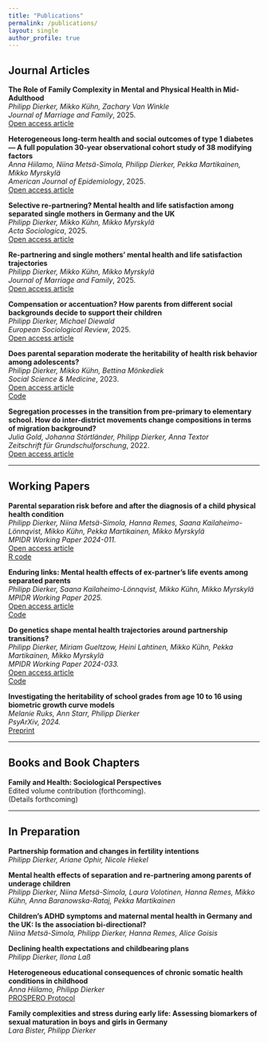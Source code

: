```yaml
---
title: "Publications"
permalink: /publications/
layout: single
author_profile: true
---
```


## Journal Articles

**The Role of Family Complexity in Mental and Physical Health in Mid-Adulthood**  
*Philipp Dierker, Mikko Kühn, Zachary Van Winkle*  
_Journal of Marriage and Family_, 2025.  
[Open access article](https://doi.org/10.1111/jomf.70019)

**Heterogeneous long-term health and social outcomes of type 1 diabetes — A full population 30-year observational cohort study of 38 modifying factors**  
_Anna Hiilamo, Niina Metsä-Simola, Philipp Dierker, Pekka Martikainen, Mikko Myrskylä_  
_American Journal of Epidemiology_, 2025.  
[Open access article](https://doi.org/10.1093/aje/kwaf028)

**Selective re-partnering? Mental health and life satisfaction among separated single mothers in Germany and the UK**  
*Philipp Dierker, Mikko Kühn, Mikko Myrskylä*  
_Acta Sociologica_, 2025.  
[Open access article](https://doi.org/10.1177/00016993241300435)

**Re-partnering and single mothers’ mental health and life satisfaction trajectories**  
*Philipp Dierker, Mikko Kühn, Mikko Myrskylä*  
_Journal of Marriage and Family_, 2025.  
[Open access article](https://doi.org/10.1111/jomf.13015)

**Compensation or accentuation? How parents from different social backgrounds decide to support their children**  
*Philipp Dierker, Michael Diewald*  
_European Sociological Review_, 2025.  
[Open access article](https://doi.org/10.1093/esr/jcae010)

**Does parental separation moderate the heritability of health risk behavior among adolescents?**  
*Philipp Dierker, Mikko Kühn, Bettina Mönkediek*  
_Social Science & Medicine_, 2023.  
[Open access article](https://doi.org/10.1016/j.socscimed.2023.116070)  
[Code](https://github.com/philippdierker/health-risk-behavior)

**Segregation processes in the transition from pre-primary to elementary school. How do inter-district movements change compositions in terms of migration background?**  
*Julia Gold, Johanna Störtländer, Philipp Dierker, Anna Textor*  
_Zeitschrift für Grundschulforschung_, 2022.  
[Open access article](https://doi.org/10.1007/s42278-021-00128-5)


---

## Working Papers

**Parental separation risk before and after the diagnosis of a child physical health condition**  
*Philipp Dierker, Niina Metsä-Simola, Hanna Remes, Saana Kailaheimo-Lönnqvist, Mikko Kühn, Pekka Martikainen, Mikko Myrskylä*  
_MPIDR Working Paper 2024-011._  
[Open access article](https://doi.org/10.4054/MPIDR-WP-2024-011)  
[R code](https://github.com/philippdierker/child-health-separation)

**Enduring links: Mental health effects of ex-partner’s life events among separated parents**  
*Philipp Dierker, Saana Kailaheimo-Lönnqvist, Mikko Kühn, Mikko Myrskylä*  
_MPIDR Working Paper 2025._  
[Open access article](https://www.demogr.mpg.de/en/publications_databases_6118/publications_1904/mpidr_working_papers/enduring_links_mental_health_effects_of_ex_partner_s_life_events_among_separated_parents_8444)  
[Code](https://github.com/philippdierker/expartner-events)

**Do genetics shape mental health trajectories around partnership transitions?**  
*Philipp Dierker, Miriam Gueltzow, Heini Lahtinen, Mikko Kühn, Pekka Martikainen, Mikko Myrskylä*  
_MPIDR Working Paper 2024-033._  
[Open access article](https://doi.org/10.4054/MPIDR-WP-2024-033)  
[Code](https://github.com/philippdierker/genetics-mentalhealth)

**Investigating the heritability of school grades from age 10 to 16 using biometric growth curve models**  
*Melanie Ruks, Ann Starr, Philipp Dierker*  
_PsyArXiv, 2024._  
[Preprint](https://doi.org/10.31234/osf.io/vecy9)


---

## Books and Book Chapters

**Family and Health: Sociological Perspectives**  
Edited volume contribution (forthcoming).  
(Details forthcoming)


---

## In Preparation

**Partnership formation and changes in fertility intentions**  
*Philipp Dierker, Ariane Ophir, Nicole Hiekel*

**Mental health effects of separation and re-partnering among parents of underage children**  
*Philipp Dierker, Niina Metsä-Simola, Laura Volotinen, Hanna Remes, Mikko Kühn, Anna Baranowska-Rataj, Pekka Martikainen*

**Children’s ADHD symptoms and maternal mental health in Germany and the UK: Is the association bi-directional?**  
*Niina Metsä-Simola, Philipp Dierker, Hanna Remes, Alice Goisis*

**Declining health expectations and childbearing plans**  
*Philipp Dierker, Ilona Laß*

**Heterogeneous educational consequences of chronic somatic health conditions in childhood**  
*Anna Hiilamo, Philipp Dierker*  
[PROSPERO Protocol](https://www.crd.york.ac.uk/PROSPERO/display_record.php?RecordID=518228)

**Family complexities and stress during early life: Assessing biomarkers of sexual maturation in boys and girls in Germany**  
*Lara Bister, Philipp Dierker*

